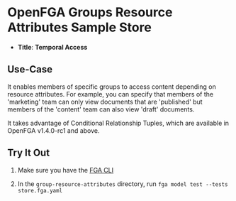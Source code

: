 # OpenFGA Groups Resource Attributes  Sample Store

* **Title**: **Temporal Access** 

## Use-Case

It enables members of specific groups to access content depending on resource attributes. For example, you can specify that members of the 'marketing' team can only view documents that are 'published' but members of the 'content' team can also view 'draft' documents.

It takes advantage of Conditional Relationship Tuples, which are available in OpenFGA v1.4.0-rc1 and above.

## Try It Out

1. Make sure you have the [FGA CLI](https://github.com/openfga/cli/?tab=readme-ov-file#installation)

2. In the `group-resource-attributes` directory, run `fga model test --tests store.fga.yaml`
